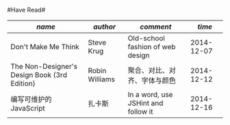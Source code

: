 #Have Read#

| *name* | *author* | *comment* | *time* |
|--------|---------|-----------|---------|
| Don't Make Me Think | Steve Krug | Old-school fashion of web design | 2014-12-07 |
|The Non-Designer's Design Book (3rd Edition)| Robin Williams | 聚合、对比、对齐、字体与颜色 | 2014-12-12 |
|编写可维护的JavaScript | 扎卡斯 | In a word, use JSHint and follow it | 2014-12-16 |
